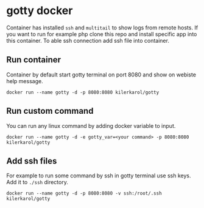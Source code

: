 # gotty docker
Container has installed ```ssh``` and ```multitail``` to show logs from remote hosts.
If you want to run for example php clone this repo and install specific app into this container.
To able ssh connection add ssh file into container.

## Run container

Container by default start gotty terminal on port 8080 and show on webiste help message.
```
docker run --name gotty -d -p 8080:8080 kilerkarol/gotty
```

## Run custom command

You can run any linux command by adding docker variable to input.
```
docker run --name gotty -d -e gotty_var=<your command> -p 8080:8080 kilerkarol/gotty
```

## Add ssh files

For example to run some command by ssh in gotty terminal use ssh keys. Add it to `./ssh` directory.
```
docker run --name gotty -d -p 8080:8080 -v ssh:/root/.ssh kilerkarol/gotty
```